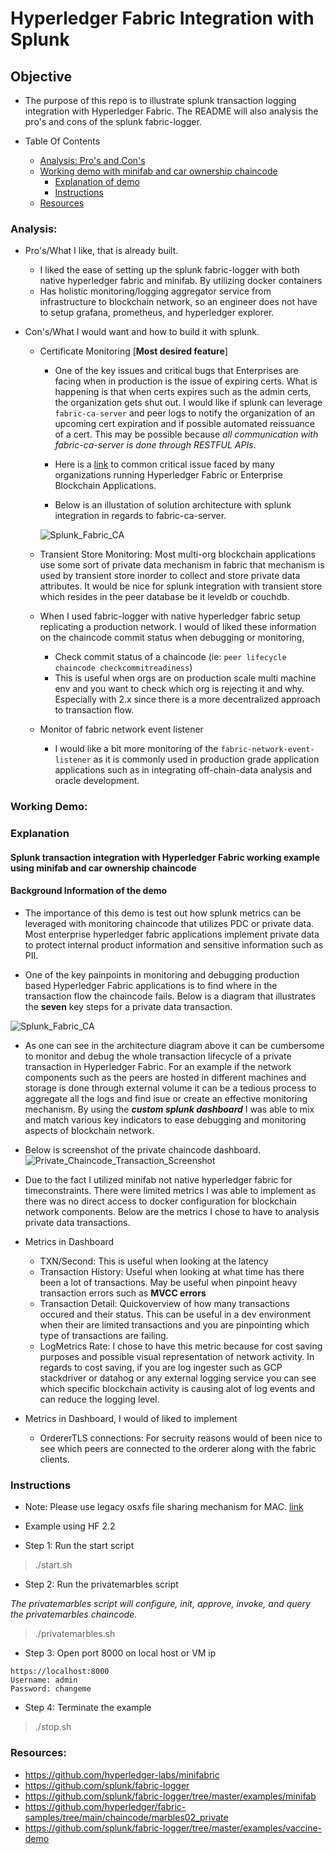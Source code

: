# Hyperledger Fabric Integration with Splunk

## Objective

* The purpose of this repo is to illustrate splunk transaction logging integration with Hyperledger Fabric. The README will also analysis the pro's and cons of the splunk fabric-logger.

* Table Of Contents
    - [Analysis: Pro's and Con's](#analysis)
    - [Working demo with minifab and car ownership chaincode](#working-demo)
        - [Explanation of demo](#explanation)
        - [Instructions](#instructions)
    - [Resources](#resources)

### Analysis: 

* Pro's/What I like, that is already built. 
    - I liked the ease of setting up the splunk fabric-logger with both native hyperledger fabric and minifab. By utilizing docker containers
    - Has holistic monitoring/logging aggregator service from infrastructure to blockchain network, so an engineer does not have to setup grafana, prometheus, and hyperledger explorer. 

* Con's/What I would want and how to build it with splunk. 
    - Certificate Monitoring [**Most desired feature**]
        - One of the key issues and critical bugs that Enterprises are facing when in production is the issue of expiring certs. What is happening is that when certs expires such as the admin certs, the organization gets shut out. I would like if splunk can leverage `fabric-ca-server` and peer logs to notify the organization of an upcoming cert expiration and if possible automated reissuance of a cert. This may be possible because *all communication with fabric-ca-server is done through RESTFUL APIs*. 
        - Here is a [link](https://lists.hyperledger.org/g/fabric/topic/criticial_admin_certificate/71743922?p=,,,20,0,0,0::recentpostdate%2Fsticky,,,20,2,0,71743922) to common critical issue faced by many organizations running Hyperledger Fabric or Enterprise Blockchain Applications. 

        - Below is an illustation of solution architecture with splunk integration in regards to fabric-ca-server. 

        ![Splunk_Fabric_CA](Splunk_Fabric_CA.jpeg)
    - Transient Store Monitoring: Most multi-org blockchain applications use some sort of private data mechanism in fabric that mechanism is used by transient store inorder to collect and store private data attributes. It would be nice for splunk integration with transient store which resides in the peer database be it leveldb or couchdb. 
    
    - When I used fabric-logger with native hyperledger fabric setup replicating a production network. I would of liked these information on the chaincode commit status when debugging or monitoring, 
        - Check commit status of a chaincode (ie: `peer lifecycle chaincode checkcommitreadiness`)
        - This is useful when orgs are on production scale multi machine env and you want to check which org is rejecting it and why. Especially with 2.x since there is a more decentralized approach to transaction flow. 
    - Monitor of fabric network event listener 
        - I would like a bit more monitoring of the `fabric-network-event-listener` as it is commonly used in production grade application applications such as in integrating off-chain-data analysis and oracle development. 

### Working Demo: 

### **Explanation**
#### Splunk transaction integration with Hyperledger Fabric working example using minifab and car ownership chaincode
#### Background Information of the demo
* The importance of this demo is test out how splunk metrics can be leveraged with monitoring chaincode that utilizes PDC or private data. Most enterprise hyperledger fabric applications implement private data to protect internal product information and sensitive information such as PII. 

* One of the key painpoints in monitoring and debugging production based Hyperledger Fabric applications is to find where in the transaction flow the chaincode fails. Below is a diagram that illustrates the **seven** key steps for a private data transaction. 

![Splunk_Fabric_CA](Transaction_Flow.jpeg)

* As one can see in the architecture diagram above it can be cumbersome to monitor and debug the whole transaction lifecycle of a private transaction in Hyperledger Fabric. For an example if the network components such as the peers are hosted in different machines and storage is done through external volume it can be a tedious process to aggregate all the logs and find isue or create an effective monitoring mechanism. By using the ***custom splunk dashboard*** I was able to mix and match various key indicators to ease debugging and monitoring aspects of blockchain network. 

* Below is screenshot of the private chaincode dashboard. 
![Private_Chaincode_Transaction_Screenshot](Private_Chaincode_Transactions.png)
* Due to the fact I utilized minifab not native hyperledger fabric for timeconstraints. There were limited metrics I was able to implement as there was no direct access to docker configuration for blockchain network components. Below are the metrics I chose to have to analysis private data transactions. 

- Metrics in Dashboard
    - TXN/Second: This is useful when looking at the latency 
    - Transaction History: Useful when looking at what time has there been a lot of transactions. May be useful when pinpoint heavy transaction errors such as **MVCC errors**
    - Transaction Detail: Quickoverview of how many transactions occured and their status. This can be useful in a dev environment when their are limited transactions and you are pinpointing which type of transactions are failing. 
    - LogMetrics Rate: I chose to have this metric because for cost saving purposes and possible visual representation of network activity. In regards to cost saving, if you are log ingester such as GCP stackdriver or datahog or any external logging service you can see which specific blockchain activity is causing alot of log events and can reduce the logging level. 

- Metrics in Dashboard, I would of liked to implement
    - OrdererTLS connections: For secruity reasons would of been nice to see which peers are connected to the orderer along with the fabric clients. 

### Instructions

* Note: Please use legacy osxfs file sharing mechanism for MAC. [link](https://github.com/hyperledger-labs/minifabric/issues/141)
* Example using HF 2.2

* Step 1: Run the start script 

> ./start.sh

* Step 2: Run the privatemarbles script


*The privatemarbles script will configure, init, approve, invoke, and query the privatemarbles chaincode.*

> ./privatemarbles.sh

* Step 3: Open port 8000 on local host or VM ip

```text
https://localhost:8000
Username: admin
Password: changeme
```
* Step 4: Terminate the example

> ./stop.sh


### Resources: 

* https://github.com/hyperledger-labs/minifabric
* https://github.com/splunk/fabric-logger
* https://github.com/splunk/fabric-logger/tree/master/examples/minifab
* https://github.com/hyperledger/fabric-samples/tree/main/chaincode/marbles02_private
* https://github.com/splunk/fabric-logger/tree/master/examples/vaccine-demo




